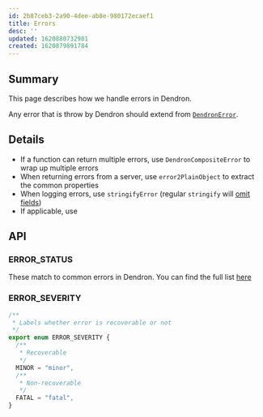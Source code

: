 ```yaml
---
id: 2b87ceb3-2a90-4dee-ab8e-980172ecaef1
title: Errors
desc: ''
updated: 1620880732981
created: 1620879891784
---
```



## Summary

This page describes how we handle errors in Dendron.

Any error that is throw by Dendron should extend from [`DendronError`](https://github.com/dendronhq/dendron/blob/dev-kevin/packages/common-all/src/error.ts#L13:L13). 

## Details
- If a function can return multiple errors, use `DendronCompositeError` to wrap up multiple errors
- When returning errors from a server, use `error2PlainObject` to extract the common properties
- When logging errors, use `stringifyError` (regular `stringify` will [omit fields](https://stackoverflow.com/questions/18391212/is-it-not-possible-to-stringify-an-error-using-json-stringify))
- If applicable, use 


## API 

### ERROR_STATUS

These match to common errors in Dendron. You can find the full list [here](https://github.com/dendronhq/dendron/blob/dev-kevin/packages/common-all/src/constants.ts#L18)

### ERROR_SEVERITY

```ts
/**
 * Labels whether error is recoverable or not
 */
export enum ERROR_SEVERITY {
  /**
   * Recoverable 
   */
  MINOR = "minor",
  /**
   * Non-recoverable 
   */
  FATAL = "fatal",
}
```